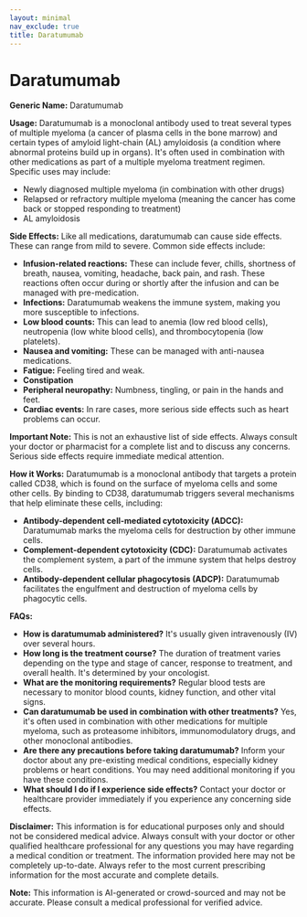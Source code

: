 ```yaml
---
layout: minimal
nav_exclude: true
title: Daratumumab
---
```


# Daratumumab

**Generic Name:** Daratumumab

**Usage:** Daratumumab is a monoclonal antibody used to treat several types of multiple myeloma (a cancer of plasma cells in the bone marrow) and certain types of amyloid light-chain (AL) amyloidosis (a condition where abnormal proteins build up in organs).  It's often used in combination with other medications as part of a multiple myeloma treatment regimen. Specific uses may include:

* Newly diagnosed multiple myeloma (in combination with other drugs)
* Relapsed or refractory multiple myeloma (meaning the cancer has come back or stopped responding to treatment)
* AL amyloidosis

**Side Effects:**  Like all medications, daratumumab can cause side effects.  These can range from mild to severe.  Common side effects include:

* **Infusion-related reactions:** These can include fever, chills, shortness of breath, nausea, vomiting, headache, back pain, and rash. These reactions often occur during or shortly after the infusion and can be managed with pre-medication.
* **Infections:**  Daratumumab weakens the immune system, making you more susceptible to infections.
* **Low blood counts:** This can lead to anemia (low red blood cells), neutropenia (low white blood cells), and thrombocytopenia (low platelets).
* **Nausea and vomiting:** These can be managed with anti-nausea medications.
* **Fatigue:** Feeling tired and weak.
* **Constipation**
* **Peripheral neuropathy:** Numbness, tingling, or pain in the hands and feet.
* **Cardiac events:**  In rare cases, more serious side effects such as heart problems can occur.

**Important Note:** This is not an exhaustive list of side effects.  Always consult your doctor or pharmacist for a complete list and to discuss any concerns.  Serious side effects require immediate medical attention.


**How it Works:** Daratumumab is a monoclonal antibody that targets a protein called CD38, which is found on the surface of myeloma cells and some other cells. By binding to CD38, daratumumab triggers several mechanisms that help eliminate these cells, including:

* **Antibody-dependent cell-mediated cytotoxicity (ADCC):** Daratumumab marks the myeloma cells for destruction by other immune cells.
* **Complement-dependent cytotoxicity (CDC):** Daratumumab activates the complement system, a part of the immune system that helps destroy cells.
* **Antibody-dependent cellular phagocytosis (ADCP):** Daratumumab facilitates the engulfment and destruction of myeloma cells by phagocytic cells.


**FAQs:**

* **How is daratumumab administered?** It's usually given intravenously (IV) over several hours.
* **How long is the treatment course?**  The duration of treatment varies depending on the type and stage of cancer, response to treatment, and overall health. It's determined by your oncologist.
* **What are the monitoring requirements?**  Regular blood tests are necessary to monitor blood counts, kidney function, and other vital signs.
* **Can daratumumab be used in combination with other treatments?** Yes, it's often used in combination with other medications for multiple myeloma, such as proteasome inhibitors, immunomodulatory drugs, and other monoclonal antibodies.
* **Are there any precautions before taking daratumumab?**  Inform your doctor about any pre-existing medical conditions, especially kidney problems or heart conditions.  You may need additional monitoring if you have these conditions.
* **What should I do if I experience side effects?** Contact your doctor or healthcare provider immediately if you experience any concerning side effects.


**Disclaimer:** This information is for educational purposes only and should not be considered medical advice. Always consult with your doctor or other qualified healthcare professional for any questions you may have regarding a medical condition or treatment.  The information provided here may not be completely up-to-date.  Always refer to the most current prescribing information for the most accurate and complete details.


**Note:** This information is AI-generated or crowd-sourced and may not be accurate. Please consult a medical professional for verified advice.